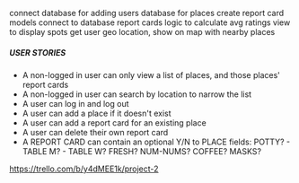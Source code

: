 connect database for adding users
database for places
create report card models
connect to database report cards
logic to calculate avg ratings
view to display spots
get user geo location, show on map with nearby places

##### USER STORIES

- A non-logged in user can only view a list of places, and those places' report cards
- A non-logged in user can search by location to narrow the list
- A user can log in and log out
- A user can add a place if it doesn't exist
- A user can add a report card for an existing place
- A user can delete their own report card
- A REPORT CARD can contain an optional Y/N to PLACE fields: POTTY? - TABLE M? - TABLE W? FRESH? NUM-NUMS? COFFEE? MASKS?

https://trello.com/b/y4dMEE1k/project-2
